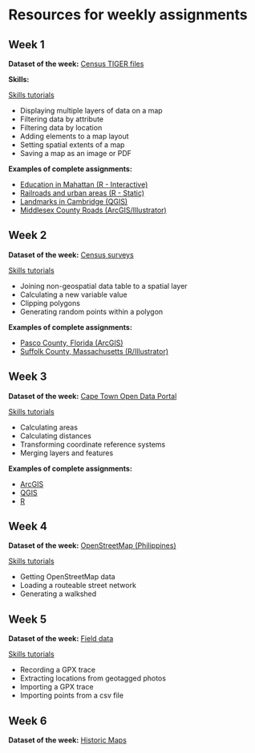 # Resources for weekly assignments

## Week 1

**Dataset of the week:** [Census TIGER files](https://c-voulgaris.github.io/VIS-2128/week1/dataset-tiger.html)

**Skills:**

[Skills tutorials](https://c-voulgaris.github.io/VIS-2128/week1/skills.html)

* Displaying multiple layers of data on a map
* Filtering data by attribute
* Filtering data by location
* Adding elements to a map layout
* Setting spatial extents of a map
* Saving a map as an image or PDF

**Examples of complete assignments:**

* [Education  in Mahattan (R - Interactive)](https://c-voulgaris.github.io/VIS-2128/week1/examples/nyc-colleges.html)
* [Railroads and urban areas (R - Static)](https://c-voulgaris.github.io/VIS-2128/week1/examples/railway.pdf)
* [Landmarks in Cambridge (QGIS)](https://c-voulgaris.github.io/VIS-2128/week1/examples/cambridge-landmarks.pdf)
* [Middlesex County Roads (ArcGIS/Illustrator)](https://c-voulgaris.github.io/VIS-2128/week1/examples/middlesex-roads.pdf)

## Week 2

**Dataset of the week:** [Census surveys](https://c-voulgaris.github.io/VIS-2128/week2/dataset-census-survey.html)

[Skills tutorials](https://c-voulgaris.github.io/VIS-2128/week2/skills.html)

* Joining non-geospatial data table to a spatial layer
* Calculating a new variable value
* Clipping polygons
* Generating random points within a polygon

**Examples of complete assignments:**

* [Pasco County, Florida (ArcGIS)](https://c-voulgaris.github.io/VIS-2128/week2/examples/makenzie-wenninghoff.pdf)
* [Suffolk County, Massachusetts (R/Illustrator)](https://c-voulgaris.github.io/VIS-2128/week2/examples/sulaya-ranjit.pdf)

## Week 3

**Dataset of the week:** [Cape Town Open Data Portal](https://c-voulgaris.github.io/VIS-2128/week3/dataset-odp.html)

[Skills tutorials](https://c-voulgaris.github.io/VIS-2128/week3/skills.html)

* Calculating areas
* Calculating distances
* Transforming coordinate reference systems
* Merging layers and features

**Examples of complete assignments:**

* [ArcGIS](https://c-voulgaris.github.io/VIS-2128/week3/examples/hliner.pdf)
* [QGIS](https://c-voulgaris.github.io/VIS-2128/week3/examples/mgwiazda.pdf)
* [R](https://c-voulgaris.github.io/VIS-2128/week3/examples/akhan.pdf)

## Week 4

**Dataset of the week:** [OpenStreetMap (Philippines)](https://c-voulgaris.github.io/VIS-2128/week4/dataset-osm.html)

[Skills tutorials](https://c-voulgaris.github.io/VIS-2128/week4/skills.html)

* Getting OpenStreetMap data
* Loading a routeable street network
* Generating a walkshed

## Week 5

**Dataset of the week:** [Field data](https://c-voulgaris.github.io/VIS-2128/week5/dataset-field.html)

[Skills tutorials](https://c-voulgaris.github.io/VIS-2128/week5/skills.html)

* Recording a GPX trace
* Extracting locations from geotagged photos
* Importing a GPX trace
* Importing points from a csv file

## Week 6

**Dataset of the week:** [Historic Maps](https://c-voulgaris.github.io/VIS-2128/week6/dataset-historic.html)
